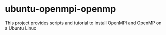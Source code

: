 # ubuntu-openmpi-openmp
This project provides scripts and tutorial to install OpenMPI and OpenMP on a Ubuntu Linux
